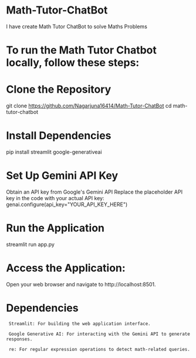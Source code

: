 # Math-Tutor-ChatBot
I have create Math Tutor ChatBot to solve Maths Problems



# To run the Math Tutor Chatbot locally, follow these steps:

# Clone the Repository
git clone https://github.com/Nagarjuna16414/Math-Tutor-ChatBot
cd math-tutor-chatbot

# Install Dependencies
pip install streamlit google-generativeai

# Set Up Gemini API Key
Obtain an API key from Google's Gemini API
Replace the placeholder API key in the code with your actual API key: genai.configure(api_key="YOUR_API_KEY_HERE")

# Run the Application
streamlit run app.py

# Access the Application:
Open your web browser and navigate to http://localhost:8501.




# Dependencies
     Streamlit: For building the web application interface.

     Google Generative AI: For interacting with the Gemini API to generate responses.

     re: For regular expression operations to detect math-related queries.

